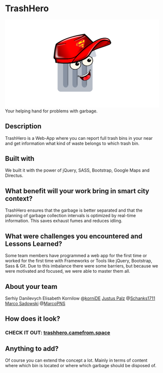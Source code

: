 
# TrashHero
![TrashHeroLogo](https://github.com/dohack-io/DotSlashBin/blob/master/assets/img/app.png?raw=true)
Your helping hand for problems with garbage.

## Description 
TrashHero is a Web-App where you can report full trash bins in your near and get information what kind of waste belongs to which trash bin. 

## Built with
We built it with the power of jQuery, SASS, Bootstrap, Google Maps and Directus.

## What benefit will your work bring in smart city context?
TrashHero ensures that the garbage is better separated and that the planning of garbage collection intervals is optimized by real-time information. This saves exhaust fumes and reduces idling.

## What were challenges you encountered and Lessons Learned?
Some team members have programmed a web app for the first time or worked for the first time with Frameworks or Tools like jQuery, Bootstrap, Sass & Git. Due to this imbalance there were some barriers, but because we were motivated and focused, we were able to master them all.

## About your team
Serhiy Danilevych
Elisabeth Kornilow @[korniDE](https://github.com/kornide)
[Justus Palz](https://www.intercon-energy.club) @[Schanks1711](https://github.com/Schanks1711)
[Marco Sadowski](https://camefrom.space) @[MarcoPNS](https://github.com/MarcoPNS)

## How does it look?

### CHECK IT OUT:  [trashhero.camefrom.space](https://trashhero.camefrom.space)

## Anything to add?
Of course you can extend the concept a lot. Mainly in terms of content where which bin is located or where which garbage should be disposed of. 
